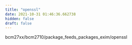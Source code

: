 ```yaml
---
title: "openssl"
date: 2021-10-31 01:46:36.662738
hidden: false
draft: false
---
```


bcm27xx/bcm2710/package_feeds_packages_exim/openssl

